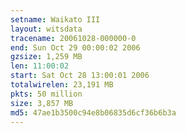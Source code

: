 ```yaml
---
setname: Waikato III
layout: witsdata
tracename: 20061028-000000-0
end: Sun Oct 29 00:00:02 2006
gzsize: 1,259 MB
len: 11:00:02
start: Sat Oct 28 13:00:01 2006
totalwirelen: 23,191 MB
pkts: 50 million
size: 3,857 MB
md5: 47ae1b3500c94e8b06835d6cf36b6b3a
---
```

